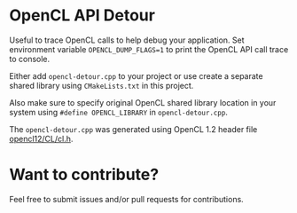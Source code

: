 # OpenCL API Detour
Useful to trace OpenCL calls to help debug your application. 
Set environment variable `OPENCL_DUMP_FLAGS=1` to print the OpenCL API call trace to console.

Either add `opencl-detour.cpp` to your project or use create a separate shared library using `CMakeLists.txt` in this project.

Also make sure to specify original OpenCL shared library location in your system using `#define OPENCL_LIBRARY` in `opencl-detour.cpp`.

The `opencl-detour.cpp` was generated using OpenCL 1.2 header file [opencl12/CL/cl.h](https://github.com/KhronosGroup/OpenCL-Headers/blob/master/opencl12/CL/cl.h).

# Want to contribute?
Feel free to submit issues and/or pull requests for contributions.
